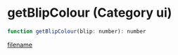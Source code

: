 # getBlipColour (Category ui)

```js
function getBlipColour(blip: number): number
```

[filename](getBlipColour_m.md ':include')